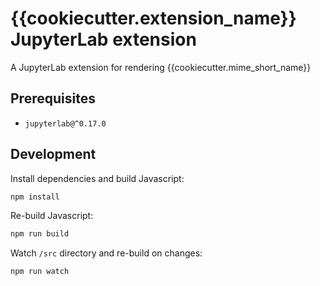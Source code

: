 # {{cookiecutter.extension_name}} JupyterLab extension

A JupyterLab extension for rendering {{cookiecutter.mime_short_name}}

## Prerequisites

* `jupyterlab@^0.17.0`

## Development

Install dependencies and build Javascript:

```bash
npm install
```

Re-build Javascript:

```bash
npm run build
```

Watch `/src` directory and re-build on changes:

```bash
npm run watch
```
